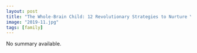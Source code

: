 ```yaml
---
layout: post
title: "The Whole-Brain Child: 12 Revolutionary Strategies to Nurture Your Child's Developing Mind, Survive Everyday Parenting Struggles, and Help Your Family Thrive"
image: "2019-11.jpg"
tags: [family]
---
```


No summary available.